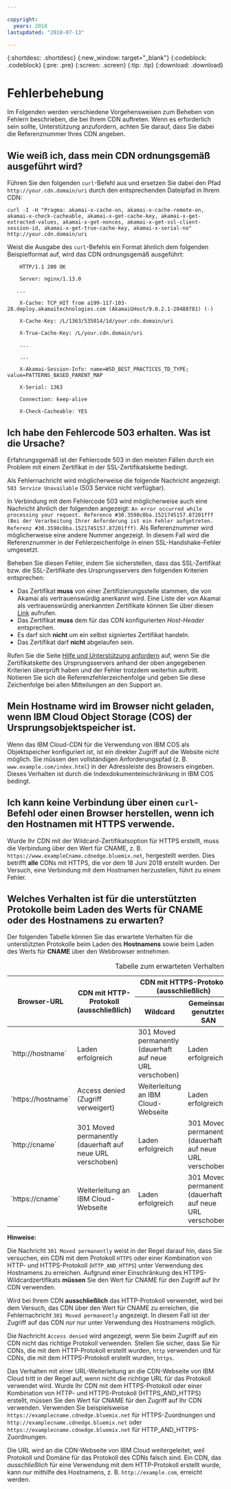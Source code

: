 ```yaml
---

copyright:
  years: 2018
lastupdated: "2018-07-13"

---
```


{:shortdesc: .shortdesc}
{:new_window: target="_blank"}
{:codeblock: .codeblock}
{:pre: .pre}
{:screen: .screen}
{:tip: .tip}
{:download: .download}

# Fehlerbehebung

Im Folgenden werden verschiedene Vorgehensweisen zum Beheben von Fehlern beschrieben, die bei Ihrem CDN auftreten. Wenn es erforderlich sein sollte, Unterstützung anzufordern, achten Sie darauf, dass Sie dabei die Referenznummer Ihres CDN angeben.

## Wie weiß ich, dass mein CDN ordnungsgemäß ausgeführt wird?
Führen Sie den folgenden `curl`-Befehl aus und ersetzen Sie dabei den Pfad `http://your.cdn.domain/uri` durch den entsprechenden Dateipfad in Ihrem CDN:

`curl -I -H "Pragma: akamai-x-cache-on, akamai-x-cache-remote-on, akamai-x-check-cacheable, akamai-x-get-cache-key, akamai-x-get-extracted-values, akamai-x-get-nonces, akamai-x-get-ssl-client-session-id, akamai-x-get-true-cache-key, akamai-x-serial-no" http://your.cdn.domain/uri`

Weist die Ausgabe des `curl`-Befehls ein Format ähnlich dem folgenden Beispielformat auf, wird das CDN ordnungsgemäß ausgeführt:

```
    HTTP/1.1 200 OK

    Server: nginx/1.13.0

   ...

    X-Cache: TCP_HIT from a199-117-103-28.deploy.akamaitechnologies.com (AkamaiGHost/9.0.2.1-20488781) (-)

    X-Cache-Key: /L/1363/535014/1d/your.cdn.domain/uri

    X-True-Cache-Key: /L/your.cdn.domain/uri

    ...

    ...

    X-Akamai-Session-Info: name=WSD_BEST_PRACTICES_TD_TYPE; value=PATTERNS_BASED_PARENT_MAP

    X-Serial: 1363

    Connection: keep-alive

    X-Check-Cacheable: YES
```

## Ich habe den Fehlercode 503 erhalten. Was ist die Ursache?

Erfahrungsgemäß ist der Fehlercode 503 in den meisten Fällen durch ein Problem mit einem Zertifikat in der SSL-Zertifikatskette bedingt.

Als Fehlernachricht wird möglicherweise die folgende Nachricht angezeigt: `503 Service Unavailable` (503 Service nicht verfügbar).  

In Verbindung mit dem Fehlercode 503 wird möglicherweise auch eine Nachricht ähnlich der folgenden angezeigt: `An error occurred while processing your request. Reference #30.3598c0ba.1521745157.87201fff (Bei der Verarbeitung Ihrer Anforderung ist ein Fehler aufgetreten. Referenz #30.3598c0ba.1521745157.87201fff)`. Als Referenznummer wird möglicherweise eine andere Nummer angezeigt. In diesem Fall wird die Referenznummer in der Fehlerzeichenfolge in einen SSL-Handshake-Fehler umgesetzt.

Beheben Sie diesen Fehler, indem Sie sicherstellen, dass das SSL-Zertifikat bzw. die SSL-Zertifikate des Ursprungsservers den folgenden Kriterien entsprechen:
  * Das Zertifikat **muss** von einer Zertifizierungsstelle stammen, die von Akamai als vertrauenswürdig anerkannt wird. Eine Liste der von Akamai als vertrauenswürdig anerkannten Zertifikate können Sie über diesen [Link](https://community.akamai.com/docs/DOC-4447-ssltls-certificate-chains-for-akamai-managed-certificates) aufrufen.
  * Das Zertifikat **muss** dem für das CDN konfigurierten *Host-Header* entsprechen.
  * Es darf sich **nicht** um ein selbst signiertes Zertifikat handeln.
  * Das Zertifikat darf **nicht** abgelaufen sein.

Rufen Sie die Seite [Hilfe und Unterstützung anfordern](getting-help.html#gettinghelp) auf, wenn Sie die Zertifikatskette des Ursprungsservers anhand der oben angegebenen Kriterien überprüft haben und der Fehler trotzdem weiterhin auftritt. Notieren Sie sich die Referenzfehlerzeichenfolge und geben Sie diese Zeichenfolge bei allen Mitteilungen an den Support an.

## Mein Hostname wird im Browser nicht geladen, wenn IBM Cloud Object Storage (COS) der Ursprungsobjektspeicher ist.

Wenn das IBM Cloud-CDN für die Verwendung von IBM COS als Objektspeicher konfiguriert ist, ist ein direkter Zugriff auf die Website nicht möglich. Sie müssen den vollständigen Anforderungspfad (z. B. `www.example.com/index.html`) in der Adressleiste des Browsers eingeben. Dieses Verhalten ist durch die Indexdokumenteinschränkung in IBM COS bedingt.

## Ich kann keine Verbindung über einen `curl`-Befehl oder einen Browser herstellen, wenn ich den Hostnamen mit HTTPS verwende.

Wurde Ihr CDN mit der Wildcard-Zertifikatsoption für HTTPS erstellt, muss die Verbindung über den Wert für CNAME, z. B. `https://www.exampleCname.cdnedge.bluemix.net`, hergestellt werden. Dies betrifft **alle** CDNs mit HTTPS, die vor dem 18 Juni 2018 erstellt wurden. Der Versuch, eine Verbindung mit dem Hostnamen herzustellen, führt zu einem Fehler.

## Welches Verhalten ist für die unterstützten Protokolle beim Laden des Werts für CNAME oder des Hostnamens zu erwarten?

Der folgenden Tabelle können Sie das erwartete Verhalten für die unterstützten Protokolle beim Laden des **Hostnamens** sowie beim Laden des Werts für **CNAME** über den Webbrowser entnehmen.

<table>
<caption caption-side=“top”>Tabelle zum erwarteten Verhalten</caption>
<thead>
<tr>
<th rowspan=2 scope="col">Browser-URL</th>
<th rowspan=2 scope="col">CDN mit HTTP-Protokoll (ausschließlich)</th>
<th colspan=2 scope="col">CDN mit HTTPS-Protokoll (ausschließlich)</th>
<th colspan=2 scope="col">CDN mit HTTP- und HTTPS-Protokoll</th>
</tr>
<tr>
<th scope="col"> Wildcard </th>
<th scope="col"> Gemeinsam genutztes SAN </th>
<th scope="col"> Wildcard </th>
<th scope="col"> Gemeinsam genutztes SAN </th>
</tr>
</thead>
<tbody>
<tr>
<td> `http://hostname` </td>
<td> Laden erfolgreich </td>
<td> 301 Moved permanently (dauerhaft auf neue URL verschoben) </td>
<td> Laden erfolgreich </td>
<td> 301 Moved permanently (dauerhaft auf neue URL verschoben) </td>
<td> Laden erfolgreich </td>
</tr>
<tr>
<td> `https://hostname`</td>
<td> Access denied (Zugriff verweigert) </td>
<td> Weiterleitung an IBM Cloud-Webseite </td>
<td> Laden erfolgreich </td>
<td> Weiterleitung an IBM Cloud-Webseite </td>
<td> Laden erfolgreich </td>
</tr>
<tr>
		<td> `http://cname` </td>
		<td> 301 Moved permanently (dauerhaft auf neue URL verschoben) </td>
		<td> Laden erfolgreich </td>
		<td> 301 Moved permanently (dauerhaft auf neue URL verschoben) </td>
		<td> Laden erfolgreich </td>
		<td> 301 Moved permanently (dauerhaft auf neue URL verschoben) </td>
</tr>
<tr>
		<td> `https://cname` </td>
		<td> Weiterleitung an IBM Cloud-Webseite </td>
		<td> Laden erfolgreich </td>
		<td> 301 Moved permanently (dauerhaft auf neue URL verschoben) </td>
		<td> Laden erfolgreich </td>
		<td> Weiterleitung an IBM Cloud-Webseite </td>
</tr>
</tbody>
</table>

**Hinweise:**

Die Nachricht `301 Moved permanently` weist in der Regel darauf hin, dass Sie versuchen, ein CDN mit dem Protokoll `HTTPS` oder einer Kombination von HTTP- und HTTPS-Protokoll (`HTTP_AND_HTTPS`) unter Verwendung des Hostnamens zu erreichen. Aufgrund einer Einschränkung des HTTPS-Wildcardzertifikats **müssen** Sie den Wert für CNAME für den Zugriff auf Ihr CDN verwenden.

Wird bei Ihrem CDN **ausschließlich** das HTTP-Protokoll verwendet, wird bei dem Versuch, das CDN über den Wert für CNAME zu erreichen, die Fehlernachricht `301 Moved permanently` angezeigt. In diesem Fall ist der Zugriff auf das CDN _nur_ nur unter Verwendung des Hostnamens möglich.

Die Nachricht `Access denied` wird angezeigt, wenn Sie beim Zugriff auf ein CDN nicht das richtige Protokoll verwenden. Stellen Sie sicher, dass Sie für CDNs, die mit dem HTTP-Protokoll erstellt wurden, `http` verwenden und für CDNs, die mit dem HTTPS-Protokoll erstellt wurden, `https`.

Das Verhalten mit einer URL-Weiterleitung an die CDN-Webseite von IBM Cloud tritt in der Regel auf, wenn nicht die richtige URL für das Protokoll verwendet wird. Wurde Ihr CDN mit dem HTTPS-Protokoll oder einer Kombination von HTTP- und HTTPS-Protokoll (HTTPS_AND_HTTPS) erstellt, müssen Sie den Wert für CNAME für den Zugriff auf Ihr CDN verwenden. Verwenden Sie beispielsweise `https://examplecname.cdnedge.bluemix.net` für HTTPS-Zuordnungen und `http://examplecname.cdnedge.bluemix.net` oder `https://examplecname.cdnedge.bluemix.net` für HTTP_AND_HTTPS-Zuordnungen.

Die URL wird an die CDN-Webseite von IBM Cloud weitergeleitet, weil Protokoll und Domäne für das Protokoll des CDNs falsch sind. Ein CDN, das _ausschließlich_ für eine Verwendung mit dem HTTP-Protokoll erstellt wurde, kann _nur_ mithilfe des Hostnamens, z. B. `http://example.com`, erreicht werden.
